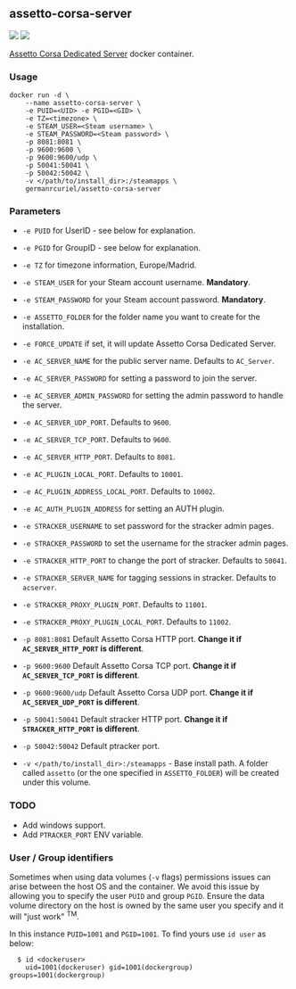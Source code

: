 ## assetto-corsa-server
[![](https://images.microbadger.com/badges/image/germanrcuriel/assetto-corsa-server.svg)](http://microbadger.com/images/germanrcuriel/assetto-corsa-server "Get your own image badge on microbadger.com") [![](https://images.microbadger.com/badges/version/germanrcuriel/assetto-corsa-server.svg)](http://microbadger.com/images/germanrcuriel/assetto-corsa-server "Get your own version badge on microbadger.com")

[Assetto Corsa Dedicated Server](https://steamdb.info/app/302550/) docker container.

### Usage
    docker run -d \
        --name assetto-corsa-server \
        -e PUID=<UID> -e PGID=<GID> \
        -e TZ=<timezone> \
        -e STEAM_USER=<Steam username> \
        -e STEAM_PASSWORD=<Steam password> \
        -p 8081:8081 \
        -p 9600:9600 \
        -p 9600:9600/udp \
        -p 50041:50041 \
        -p 50042:50042 \
        -v </path/to/install_dir>:/steamapps \
        germanrcuriel/assetto-corsa-server

### Parameters

* `-e PUID` for UserID - see below for explanation.
* `-e PGID` for GroupID - see below for explanation.
* `-e TZ` for timezone information, Europe/Madrid.
* `-e STEAM_USER` for your Steam account username. **Mandatory**.
* `-e STEAM_PASSWORD` for your Steam account password. **Mandatory**.
* `-e ASSETTO_FOLDER` for the folder name you want to create for the installation.
* `-e FORCE_UPDATE` if set, it will update Assetto Corsa Dedicated Server.

* `-e AC_SERVER_NAME` for the public server name. Defaults to `AC_Server`.
* `-e AC_SERVER_PASSWORD` for setting a password to join the server.
* `-e AC_SERVER_ADMIN_PASSWORD` for setting the admin password to handle the server.
* `-e AC_SERVER_UDP_PORT`. Defaults to `9600`.
* `-e AC_SERVER_TCP_PORT`. Defaults to `9600`.
* `-e AC_SERVER_HTTP_PORT`. Defaults to `8081`.
* `-e AC_PLUGIN_LOCAL_PORT`. Defaults to `10001`.
* `-e AC_PLUGIN_ADDRESS_LOCAL_PORT`. Defaults to `10002`.
* `-e AC_AUTH_PLUGIN_ADDRESS` for setting an AUTH plugin.

* `-e STRACKER_USERNAME` to set password for the stracker admin pages.
* `-e STRACKER_PASSWORD` to set the username for the stracker admin pages.
* `-e STRACKER_HTTP_PORT` to change the port of stracker. Defaults to `50041`.
* `-e STRACKER_SERVER_NAME` for tagging sessions in stracker. Defaults to `acserver`.
* `-e STRACKER_PROXY_PLUGIN_PORT`. Defaults to `11001`.
* `-e STRACKER_PROXY_PLUGIN_LOCAL_PORT`. Defaults to `11002`.

* `-p 8081:8081` Default Assetto Corsa HTTP port. **Change it if `AC_SERVER_HTTP_PORT` is different**.
* `-p 9600:9600` Default Assetto Corsa TCP port. **Change it if `AC_SERVER_TCP_PORT` is different**.
* `-p 9600:9600/udp` Default Assetto Corsa UDP port. **Change it if `AC_SERVER_UDP_PORT` is different**.
* `-p 50041:50041` Default stracker HTTP port. **Change it if `STRACKER_HTTP_PORT` is different**.
* `-p 50042:50042` Default ptracker port.
* `-v </path/to/install_dir>:/steamapps` - Base install path. A folder called `assetto` (or the one specified in `ASSETTO_FOLDER`) will be created under this volume.

### TODO

* Add windows support.
* Add `PTRACKER_PORT` ENV variable.

### User / Group identifiers

Sometimes when using data volumes (`-v` flags) permissions issues can arise between the host OS and the container. We avoid this issue by allowing you to specify the user `PUID` and group `PGID`. Ensure the data volume directory on the host is owned by the same user you specify and it will "just work" <sup>TM</sup>.

In this instance `PUID=1001` and `PGID=1001`. To find yours use `id user` as below:

```
  $ id <dockeruser>
    uid=1001(dockeruser) gid=1001(dockergroup) groups=1001(dockergroup)
```

